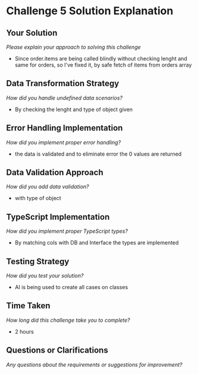 # Challenge 5 Solution Explanation

## Your Solution
*Please explain your approach to solving this challenge*

- Since order.items are being called blindly without checking lenght and same for orders, so I've fixed it, by safe fetch of items from orders array

## Data Transformation Strategy
*How did you handle undefined data scenarios?*

- By checking the lenght and type of object given

## Error Handling Implementation
*How did you implement proper error handling?*

- the data is validated and to eliminate error the 0 values are returned

## Data Validation Approach
*How did you add data validation?*

- with type of object

## TypeScript Implementation
*How did you implement proper TypeScript types?*

- By matching cols with DB and Interface the types are implemented

## Testing Strategy
*How did you test your solution?*

- AI is being used to create all cases on classes

## Time Taken
*How long did this challenge take you to complete?*

- 2 hours

## Questions or Clarifications
*Any questions about the requirements or suggestions for improvement?*
